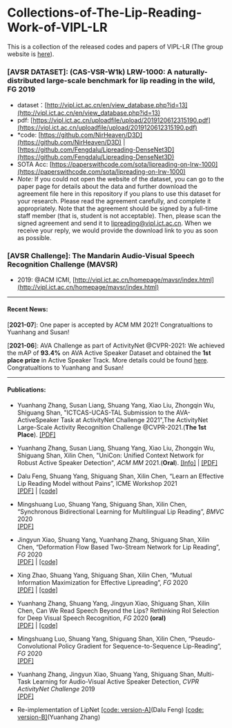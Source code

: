 # Collections-of-The-Lip-Reading-Work-of-VIPL-LR
This is a collection of the released codes and papers of VIPL-LR (The group website is [here](http://vipl.ict.ac.cn/en/team.php?id=9)).

### [AVSR DATASET]: (CAS-VSR-W1k) LRW-1000: A naturally-distributed large-scale benchmark for lip reading in the wild, FG 2019
  * dataset：[http://vipl.ict.ac.cn/en/view_database.php?id=13](http://vipl.ict.ac.cn/en/view_database.php?id=13)  
  * pdf: [https://vipl.ict.ac.cn/uploadfile/upload/2019120612315190.pdf](https://vipl.ict.ac.cn/uploadfile/upload/2019120612315190.pdf)  
  * \*code: [https://github.com/NirHeaven/D3D](https://github.com/NirHeaven/D3D)   | [https://github.com/Fengdalu/Lipreading-DenseNet3D](https://github.com/Fengdalu/Lipreading-DenseNet3D)  
  * SOTA Acc: [https://paperswithcode.com/sota/lipreading-on-lrw-1000](https://paperswithcode.com/sota/lipreading-on-lrw-1000)
  * *Note:* If you could not open the website of the dataset, you can go to the paper page for details about the data and further download the agreement file here in this repository if you plans to use this dataset for your research. Please read the agreement carefully, and complete it appropriately. Note that the agreement should be signed by a full-time staff member (that is, student is not acceptable). Then, please scan the signed agreement and send it to lipreading@vipl.ict.ac.cn. When we receive your reply, we would provide the download link to you as soon as possible. 
  
### [AVSR Challenge]: The Mandarin Audio-Visual Speech Recognition Challenge (MAVSR)
  * 2019: @ACM ICMI, [http://vipl.ict.ac.cn/homepage/mavsr/index.html](http://vipl.ict.ac.cn/homepage/mavsr/index.html)
--------------------------------------------------------------------------  
#### Recent News: 

[**2021-07**]: One paper is accepted by ACM MM 2021! Congratualtions to Yuanhang and Susan!

[**2021-06**]: AVA Challenge as part of ActivityNet @CVPR-2021: We achieved the mAP of **93.4%** on AVA Active Speaker Dataset and obtained the **1st place prize** in Active Speaker Track. More details could be found [here](https://research.google.com/ava/challenge.html). Congratualtions to Yuanhang and Susan!

--------------------------------------------------------------------------
#### Publications:

* Yuanhang Zhang, Susan Liang, Shuang Yang, Xiao Liu, Zhongqin Wu, Shiguang Shan, "ICTCAS-UCAS-TAL Submission to the AVA-ActiveSpeaker Task at ActivityNet Challenge 2021",The ActivityNet Large-Scale Activity Recognition Challenge @CVPR-2021.(**The 1st Place**). [[PDF]](http://static.googleusercontent.com/media/research.google.com/zh-CN//ava/2021/S1_ICTCAS-UCAS-TAL.pdf)

* Yuanhang Zhang, Susan Liang, Shuang Yang, Xiao Liu, Zhongqin Wu, Shiguang Shan, Xilin Chen, "UniCon: Unified Context Network for Robust Active Speaker Detection", *ACM MM* 2021.(**Oral**). [[Info]](https://unicon-asd.github.io/) | [[PDF]](https://arxiv.org/pdf/2108.02607.pdf)

* Dalu Feng, Shuang Yang, Shiguang Shan, Xilin Chen, “Learn an Effective Lip Reading Model without Pains”, ICME Workshop 2021  
   [[PDF]](https://arxiv.org/abs/2011.07557) |  [[code]](https://github.com/Fengdalu/learn-an-effective-lip-reading-model-without-pains)

* Mingshuang Luo, Shuang Yang, Shiguang Shan, Xilin Chen, “Synchronous Bidirectional Learning for Multilingual Lip Reading”, *BMVC* 2020  
    [[PDF]](https://vipl.ict.ac.cn/uploadfile/upload/2020093011033041.pdf) 

* Jingyun Xiao, Shuang Yang, Yuanhang Zhang, Shiguang Shan, Xilin Chen, “Deformation Flow Based Two-Stream Network for Lip Reading”, *FG* 2020  
    [[PDF]](https://vipl.ict.ac.cn/uploadfile/upload/2020071411144684.pdf) | [[code]](https://github.com/jingyunx/Deformation-Flow-Based-Two-stream-Network)

* Xing Zhao, Shuang Yang, Shiguang Shan, Xilin Chen, “Mutual Information Maximization for Effective Lipreading”, *FG* 2020  
    [[PDF]](https://vipl.ict.ac.cn/uploadfile/upload/2020071411172971.pdf) | [[code]](https://github.com/xing96/MIM-lipreading)
  
* Yuanhang Zhang, Shuang Yang, Jingyun Xiao, Shiguang Shan, Xilin Chen, Can We Read Speech Beyond the Lips? Rethinking RoI Selection for Deep Visual Speech Recognition, *FG* 2020 **(oral)**  
    [[PDF]](https://vipl.ict.ac.cn/uploadfile/upload/2020071411181845.pdf) | [[code]](https://github.com/sailordiary/deep-face-vsr)
  
* Mingshuang Luo, Shuang Yang, Shiguang Shan, Xilin Chen, “Pseudo-Convolutional Policy Gradient for Sequence-to-Sequence Lip-Reading”, *FG* 2020  
    [[PDF]](https://vipl.ict.ac.cn/uploadfile/upload/2020071411152795.pdf)
  
* Yuanhang Zhang, Jingyun Xiao, Shuang Yang, Shiguang Shan, Multi-Task Learning for Audio-Visual Active Speaker Detection, *CVPR ActivityNet Challenge* 2019  
    [[PDF]](https://static.googleusercontent.com/media/research.google.com/zh-CN//ava/2019/Multi_Task_Learning_for_Audio_Visual_Active_Speaker_Detection.pdf)

* Re-implementation of LipNet
   [[code: version-A]](https://github.com/Fengdalu/LipNet-PyTorch)(Dalu Feng)
   [[code: version-B]](https://github.com/sailordiary/LipNet-PyTorch)(Yuanhang Zhang)
